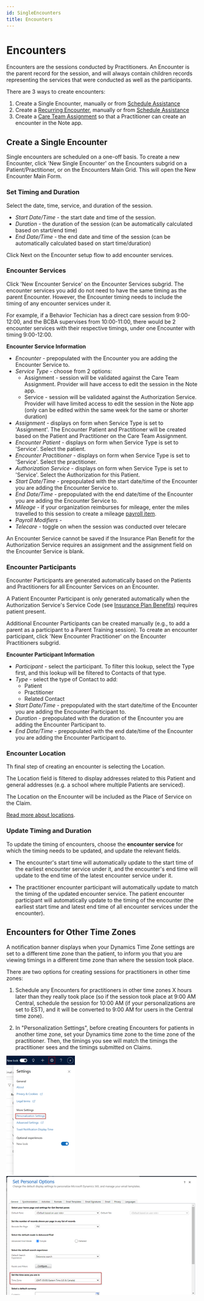 ```yaml
---
id: SingleEncounters
title: Encounters
---
```


# Encounters 
Encounters are the sessions conducted by Practitioners. An Encounter is the parent record for the session, and will always contain children records representing the services that were conducted as well as the participants.

There are 3 ways to create encounters:

1. Create a Single Encounter, manually or from [Schedule Assistance](../Scheduling/ScheduleAssistance.md)
2. Create a [Recurring Encounter](../Scheduling/RecurringEncounters.md), manually or from [Schedule Assistance](../Scheduling/ScheduleAssistance.md)
3. Create a [Care Team Assignment](../Scheduling/CareTeamAssignments.md) so that a Practitioner can create an encounter in the Note app.

## Create a Single Encounter
Single encounters are scheduled on a one-off basis. 
To create a new Encounter, click 'New Single Encounter' on the Encounters subgrid on a Patient/Practitioner, or on the Encounters Main Grid. This will open the New Encounter Main Form.

### Set Timing and Duration
Select the date, time, service, and duration of the session.
- *Start Date/Time* - the start date and time of the session.
- *Duration* - the duration of the session (can be automatically calculated based on start/end time)
- *End Date/Time* - the end date and time of the session (can be automatically calculated based on start time/duration)

Click Next on the Encounter setup flow to add encounter services.

### Encounter Services
Click 'New Encounter Service' on the Encounter Services subgrid. The encounter services you add do not need to have the same timing as the parent Encounter. However, the Encounter timing needs to include the timing of any encounter services under it. 

For example, if a Behavior Techician has a direct care session from 9:00-12:00, and the BCBA supervises from 10:00-11:00, there would be 2 encounter services with their respective timings, under one Encounter with timing 9:00-12:00.

**Encounter Service Information**
- *Encounter* - prepopulated with the Encounter you are adding the Encounter Service to.
- *Service Type* - choose from 2 options:
    - Assignment - session will be validated against the Care Team Assignment. Provider will have access to edit the session in the Note app.
    - Service - session will be validated against the Authorization Service. Provider will have limited access to edit the session in the Note app (only can be edited within the same week for the same or shorter duration)
- *Assignment* - displays on form when Service Type is set to 'Assignment'. The Encounter Patient and Practitioner will be created based on the Patient and Practitioner on the Care Team Assignment.
- *Encounter Patient* - displays on form when Service Type is set to 'Service'. Select the patient.
- *Encounter Practitioner* - displays on form when Service Type is set to 'Service'. Select the practitioner.
- *Authorization Service* - displays on form when Service Type is set to 'Service'. Select the Authorization for this Patient.
- *Start Date/Time* - prepopulated with the start date/time of the Encounter you are adding the Encounter Service to.
- *End Date/Time* - prepopulated with the end date/time of the Encounter you are adding the Encounter Service to.
- *Mileage* - if your organization reimburses for mileage, enter the miles travelled to this session to create a mileage [payroll item](../Payroll/PayrollItems.md).
- *Payroll Modifiers* - 
- *Telecare* - toggle on when the session was conducted over telecare

An Encounter Service cannot be saved if the Insurance Plan Benefit for the Authorization Service requires an assignment and the assignment field on the Encounter Service is blank.

### Encounter Participants
Encounter Participants are generated automatically based on the Patients and Practitioners for all Encounter Services on an Encounter.

A Patient Encounter Participant is only generated automatically when the Authorization Service's Service Code (see [Insurance Plan Benefits](../AdminSetup/InsurancePlan.md/#InsurancePlanBenefits)) requires patient present.

Additional Encounter Participants can be created manually (e.g., to add a parent as a participant to a Parent Training session). 
To create an encounter participant, click 'New Encounter Practitioner' on the Encounter Practitioners subgrid.

**Encounter Participant Information**
- *Participant* - select the participant. To filter this lookup, select the Type first, and this lookup will be filtered to Contacts of that type.
- *Type* - select the type of Contact to add:
    - Patient
    - Practitioner
    - Related Contact
- *Start Date/Time* - prepopulated with the start date/time of the Encounter you are adding the Encounter Participant to.
- *Duration* - prepopulated with the duration of the Encounter you are adding the Encounter Participant to.
- *End Date/Time* - prepopulated with the end date/time of the Encounter you are adding the Encounter Participant to.

### Encounter Location
Th final step of creating an encounter is selecting the Location.

The Location field is filtered to display addresses related to this Patient and general addresses (e.g. a school where multiple Patients are serviced).

The Location on the Encounter will be included as the Place of Service on the Claim.

[Read more about locations](../AdminSetup/Location.md).

### Update Timing and Duration

To update the timing of encounters, choose the **encounter service** for which the timing needs to be updated, and update the relevant fields. 

- The encounter's start time will automatically update to the start time of the earliest encounter service under it, and the encounter's end time will update to the end time of the latest encounter service under it.

- The practitioner encounter participant will automatically update to match the timing of the updated encounter service. The patient encounter participant will automatically update to the timing of the encounter (the earliest start time and latest end time of all encounter services under the encounter).

## Encounters for Other Time Zones
A notification banner displays when your Dynamics Time Zone settings are set to a different time zone than the patient, to inform you that you are viewing timings in a different time zone than where the session took place.

There are two options for creating sessions for practitioners in other time zones:

1. Schedule any Encounters for practitioners in other time zones X hours later than they really took place (so if the session took place at 9:00 AM Central, schedule the session for 10:00 AM (if your personalizations are set to EST), and it will be converted to 9:00 AM for users in the Central time zone).

2. In "Personalization Settings", before creating Encounters for patients in another time zone, set your Dynamics time zone to the time zone of the practitioner. Then, the timings you see will match the timings the practitioner sees and the timings submitted on Claims. 

<img src ='/img/personalizationSettings.png' width='180'/>

<img src ='/img/timezone.png' width='500'/>

